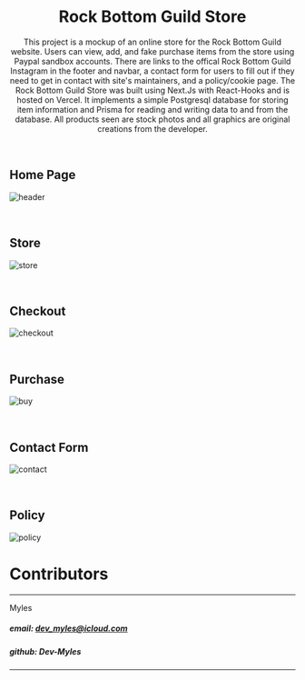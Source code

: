 <h1 align=center style=bold>Rock Bottom Guild Store</h1>

<p align=center>
 This project is a mockup of an online store for the Rock Bottom Guild website. Users can view, add, and fake purchase items from the store
  using Paypal sandbox accounts. There are links to the offical Rock Bottom Guild Instagram in the footer and navbar, a contact form for users to fill out
 if they need to get in contact with site's maintainers, and a policy/cookie page. The Rock Bottom Guild Store was built using Next.Js with React-Hooks and is hosted on Vercel. It implements a simple
  Postgresql database for storing item information and Prisma for reading and writing data to and from the database. All products seen are stock photos 
  and all graphics are original creations from the developer.
</p>
<br>
<h2>Home Page</h2>

![header](https://user-images.githubusercontent.com/87087229/174662558-212ec82f-b945-4591-b657-305c8ffc9b1e.PNG)

<br>
<h2>Store</h2>

![store](https://user-images.githubusercontent.com/87087229/174662607-72cb655c-69f8-4d45-807f-34eaaf8c9970.PNG)

<br>
<h2>Checkout</h2>

![checkout](https://user-images.githubusercontent.com/87087229/174662615-544e07a1-5e23-4597-87dc-ced2e45840f6.PNG)

<br>
<h2>Purchase</h2>

![buy](https://user-images.githubusercontent.com/87087229/174662618-e9c4435b-b54f-43b2-9f8d-f034994a9df3.PNG)

<br>
<h2>Contact Form</h2>

![contact](https://user-images.githubusercontent.com/87087229/174663447-c6923e2a-8a8b-428b-8a78-ab63f9a023ab.PNG)

<br>
<h2>Policy</h2>

![policy](https://user-images.githubusercontent.com/87087229/174663497-44ec6ab7-aa81-456c-8fd6-8a7570cc8424.PNG)




<h1 style="bold" id="contributors"> Contributors</h1>
<hr>
Myles

##### email: dev_myles@icloud.com
##### github: Dev-Myles
<hr>

